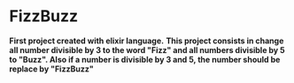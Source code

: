 # FizzBuzz

**First project created with elixir language.**
**This project consists in change all number divisible by 3 to the word "Fizz" and all numbers divisible by 5 to "Buzz". Also if a number is divisible by 3 and 5, the number should be replace by "FizzBuzz"**
